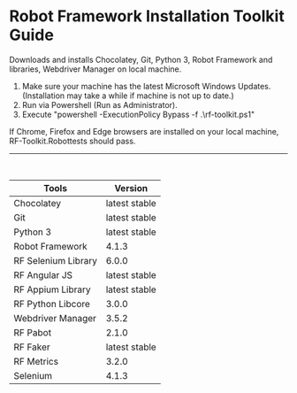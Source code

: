 # Robot Framework Installation Toolkit Guide

Downloads and installs Chocolatey, Git, Python 3, Robot Framework and libraries, Webdriver Manager on local machine.

1. Make sure your machine has the latest Microsoft Windows Updates. (Installation may take a while if machine is not up to date.)
2. Run via Powershell (Run as Administrator).
3. Execute "powershell -ExecutionPolicy Bypass -f .\rf-toolkit.ps1"

If Chrome, Firefox and Edge browsers are installed on your local machine, RF-Toolkit.Robottests should pass.
<hr><br>

| Tools | Version |
| ----- | ------- |
| Chocolatey | latest stable |
| Git | latest stable |
| Python 3 | latest stable |
| Robot Framework | 4.1.3 |
| RF Selenium Library | 6.0.0 |
| RF Angular JS | latest stable |
| RF Appium Library | latest stable |
| RF Python Libcore | 3.0.0 |
| Webdriver Manager | 3.5.2 |
| RF Pabot | 2.1.0 |
| RF Faker | latest stable |
| RF Metrics | 3.2.0 |
| Selenium | 4.1.3 |
